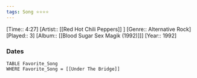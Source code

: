 ```yaml
---
tags: Song ⭐⭐⭐⭐ 
---
```

[Time:: 4:27]
[Artist:: [[Red Hot Chili Peppers]] ]
[Genre:: Alternative Rock]
[Played:: 3]
[Album:: [[Blood Sugar Sex Magik (1992)]]]
[Year:: 1992]
### Dates
````dataview
TABLE Favorite_Song
WHERE Favorite_Song = [[Under The Bridge]]
````